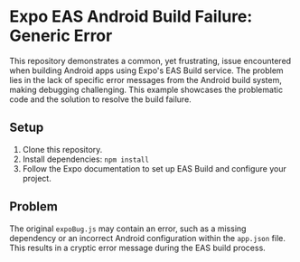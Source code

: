 # Expo EAS Android Build Failure: Generic Error

This repository demonstrates a common, yet frustrating, issue encountered when building Android apps using Expo's EAS Build service. The problem lies in the lack of specific error messages from the Android build system, making debugging challenging. This example showcases the problematic code and the solution to resolve the build failure. 

## Setup

1. Clone this repository.
2. Install dependencies: `npm install`
3. Follow the Expo documentation to set up EAS Build and configure your project.

## Problem

The original `expoBug.js` may contain an error, such as a missing dependency or an incorrect Android configuration within the `app.json` file. This results in a cryptic error message during the EAS build process.